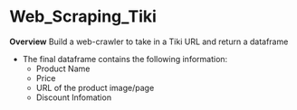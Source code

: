 # Web_Scraping_Tiki
**Overview**
Build a web-crawler to take in a Tiki URL and return a dataframe
- The final dataframe contains the following information:
  - Product Name
  - Price
  - URL of the product image/page
  - Discount Infomation
